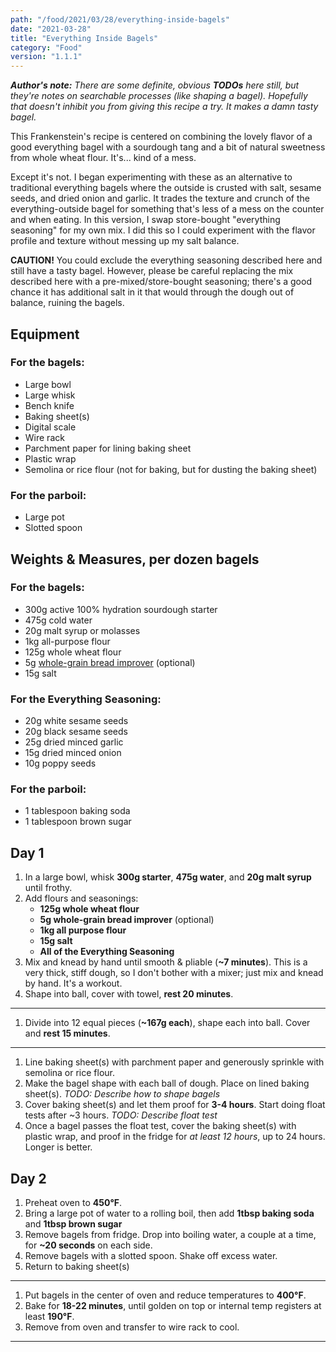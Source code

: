 ```yaml
---
path: "/food/2021/03/28/everything-inside-bagels"
date: "2021-03-28"
title: "Everything Inside Bagels"
category: "Food"
version: "1.1.1"
---
```


_**Author's note:** There are some definite, obvious **TODOs** here still, but they're notes on searchable processes (like shaping a bagel). Hopefully that doesn't inhibit you from giving this recipe a try. It makes a damn tasty bagel._

This Frankenstein's recipe is centered on combining the lovely flavor of a good everything bagel with a sourdough tang and a bit of natural sweetness from whole wheat flour. It's... kind of a mess.

Except it's not. I began experimenting with these as an alternative to traditional everything bagels where the outside is crusted with salt, sesame seeds, and dried onion and garlic. It trades the texture and crunch of the everything-outside bagel for something that's less of a mess on the counter and when eating. In this version, I swap store-bought "everything seasoning" for my own mix. I did this so I could experiment with the flavor profile and texture without messing up my salt balance.

**CAUTION!** You could exclude the everything seasoning described here and still have a tasty bagel. However, please be careful replacing the mix described here with a pre-mixed/store-bought seasoning; there's a good chance it has additional salt in it that would through the dough out of balance, ruining the bagels.

## Equipment
### For the bagels:
- Large bowl
- Large whisk
- Bench knife
- Baking sheet(s)
- Digital scale
- Wire rack
- Parchment paper for lining baking sheet
- Plastic wrap
- Semolina or rice flour (not for baking, but for dusting the baking sheet)

### For the parboil:
- Large pot
- Slotted spoon

## Weights & Measures, per dozen bagels
### For the bagels:
- 300g active 100% hydration sourdough starter
- 475g cold water
- 20g malt syrup or molasses
- 1kg all-purpose flour
- 125g whole wheat flour
- 5g [whole-grain bread improver](https://shop.kingarthurbaking.com/items/whole-grain-bread-improver-12-oz) (optional)
- 15g salt

### For the Everything Seasoning:
- 20g white sesame seeds 
- 20g black sesame seeds
- 25g dried minced garlic
- 15g dried minced onion
- 10g poppy seeds

### For the parboil:
- 1 tablespoon baking soda
- 1 tablespoon brown sugar

## Day 1
1. In a large bowl, whisk **300g starter**, **475g water**, and **20g malt syrup** until frothy.
1. Add flours and seasonings:
     - **125g whole wheat flour**
     - **5g whole-grain bread improver** (optional)
     - **1kg all purpose flour**
     - **15g salt**
     - **All of the Everything Seasoning**
2. Mix and knead by hand until smooth & pliable (**~7 minutes**). This is a very thick, stiff dough, so I don't bother with a mixer; just mix and knead by hand. It's a workout.
3. Shape into ball, cover with towel, **rest 20 minutes**.

---
1. Divide into 12 equal pieces (**~167g each**), shape each into ball. Cover and **rest 15 minutes**.

---

1. Line baking sheet(s) with parchment paper and generously sprinkle with semolina or rice flour.
1. Make the bagel shape with each ball of dough. Place on lined baking sheet(s). _TODO: Describe how to shape bagels_
1. Cover baking sheet(s) and let them proof for **3-4 hours**. Start doing float tests after ~3 hours. _TODO: Describe float test_
1. Once a bagel passes the float test, cover the baking sheet(s) with plastic wrap, and proof in the fridge for _at least 12 hours_, up to 24 hours. Longer is better.

## Day 2
1. Preheat oven to **450°F**.
1. Bring a large pot of water to a rolling boil, then add **1tbsp baking soda** and **1tbsp brown sugar**
1. Remove bagels from fridge. Drop into boiling water, a couple at a time, for **~20 seconds** on each side.
1. Remove bagels with a slotted spoon. Shake off excess water.
1. Return to baking sheet(s)
   
---
1. Put bagels in the center of oven and reduce temperatures to **400°F**.
2. Bake for **18-22 minutes**, until golden on top or internal temp registers at least **190°F**.
3. Remove from oven and transfer to wire rack to cool.

---
